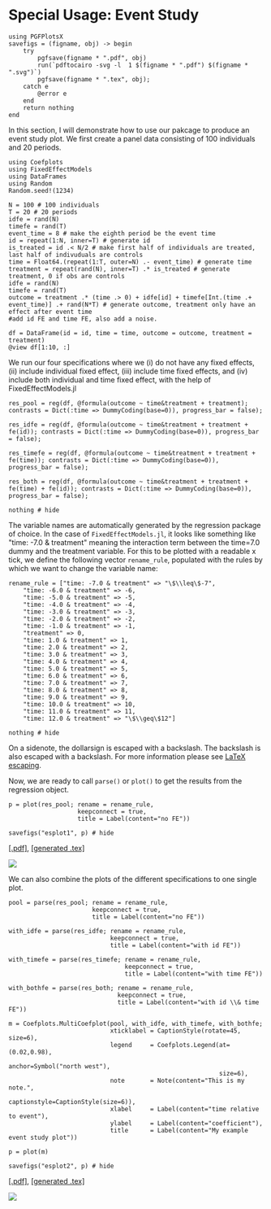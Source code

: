 # Special Usage: Event Study

```@setup pgf
using PGFPlotsX
savefigs = (figname, obj) -> begin
    try
        pgfsave(figname * ".pdf", obj)
        run(`pdftocairo -svg -l  1 $(figname * ".pdf") $(figname * ".svg")`)
        pgfsave(figname * ".tex", obj);
    catch e
        @error e
    end
    return nothing
end
```

In this section, I will demonstrate how to use our pakcage to produce an event study plot. We first create a panel data consisting of 100 individuals and 20 periods.

```@example pgf
using Coefplots
using FixedEffectModels
using DataFrames
using Random
Random.seed!(1234)

N = 100 # 100 individuals
T = 20 # 20 periods
idfe = rand(N)
timefe = rand(T)
event_time = 8 # make the eighth period be the event time
id = repeat(1:N, inner=T) # generate id
is_treated = id .< N/2 # make first half of individuals are treated, last half of indivuduals are controls
time = Float64.(repeat(1:T, outer=N) .- event_time) # generate time
treatment = repeat(rand(N), inner=T) .* is_treated # generate treatment, 0 if obs are controls
idfe = rand(N)
timefe = rand(T)
outcome = treatment .* (time .> 0) + idfe[id] + timefe[Int.(time .+ event_time)] .+ rand(N*T) # generate outcome, treatment only have an effect after event time
#add id FE and time FE, also add a noise.

df = DataFrame(id = id, time = time, outcome = outcome, treatment = treatment)
@view df[1:10, :]
```

We run our four specifications where we (i) do not have any fixed effects, (ii) include individual fixed effect, (iii) include time fixed effects, and (iv) include both individual and time fixed effect, with the help of FixedEffectModels.jl

```@example pgf
res_pool = reg(df, @formula(outcome ~ time&treatment + treatment); contrasts = Dict(:time => DummyCoding(base=0)), progress_bar = false); 

res_idfe = reg(df, @formula(outcome ~ time&treatment + treatment + fe(id)); contrasts = Dict(:time => DummyCoding(base=0)), progress_bar = false); 

res_timefe = reg(df, @formula(outcome ~ time&treatment + treatment + fe(time)); contrasts = Dict(:time => DummyCoding(base=0)), progress_bar = false); 

res_both = reg(df, @formula(outcome ~ time&treatment + treatment + fe(time) + fe(id)); contrasts = Dict(:time => DummyCoding(base=0)), progress_bar = false);

nothing # hide
```

The variable names are automatically generated by the regression package of choice. In the case of `FixedEffectModels.jl`, it looks like something like "time: -7.0 & treatment" meaning the interaction term between the time=7.0 dummy and the treatment variable. For this to be plotted with a readable x tick, we define the following vector `rename_rule`, populated with the rules by which we want to change the variable name:

```@example pgf
rename_rule = ["time: -7.0 & treatment" => "\$\\leq\$-7", 
    "time: -6.0 & treatment" => -6,
    "time: -5.0 & treatment" => -5,
    "time: -4.0 & treatment" => -4,
    "time: -3.0 & treatment" => -3,
    "time: -2.0 & treatment" => -2,
    "time: -1.0 & treatment" => -1,
    "treatment" => 0,
    "time: 1.0 & treatment" => 1,
    "time: 2.0 & treatment" => 2,
    "time: 3.0 & treatment" => 3,
    "time: 4.0 & treatment" => 4,
    "time: 5.0 & treatment" => 5,
    "time: 6.0 & treatment" => 6,
    "time: 7.0 & treatment" => 7,
    "time: 8.0 & treatment" => 8,
    "time: 9.0 & treatment" => 9,
    "time: 10.0 & treatment" => 10,
    "time: 11.0 & treatment" => 11,
    "time: 12.0 & treatment" => "\$\\geq\$12"]

nothing # hide
```

On a sidenote, the dollarsign is escaped with a backslash. The backslash is also escaped with a backslash. For more information please see [LaTeX escaping](@ref).

Now, we are ready to call `parse()` or `plot()` to get the results from the regression object. 

```@example pgf
p = plot(res_pool; rename = rename_rule, 
                   keepconnect = true, 
                   title = Label(content="no FE"))

savefigs("esplot1", p) # hide
```
[\[.pdf\]](esplot1.pdf), [\[generated .tex\]](esplot1.tex)

![](esplot1.svg)

We can also combine the plots of the different specifications to one single plot.

```@example pgf
pool = parse(res_pool; rename = rename_rule, 
                       keepconnect = true, 
                       title = Label(content="no FE"))

with_idfe = parse(res_idfe; rename = rename_rule, 
                            keepconnect = true, 
                            title = Label(content="with id FE"))

with_timefe = parse(res_timefe; rename = rename_rule, 
                                keepconnect = true,
                                title = Label(content="with time FE"))

with_bothfe = parse(res_both; rename = rename_rule, 
                              keepconnect = true,
                              title = Label(content="with id \\& time FE"))

m = Coefplots.MultiCoefplot(pool, with_idfe, with_timefe, with_bothfe;
                            xticklabel = CaptionStyle(rotate=45, size=6),
                            legend     = Coefplots.Legend(at=(0.02,0.98), 
                                                          anchor=Symbol("north west"),
                                                          size=6),
                            note       = Note(content="This is my note.",
                                              captionstyle=CaptionStyle(size=6)),
                            xlabel     = Label(content="time relative to event"),
                            ylabel     = Label(content="coefficient"),
                            title      = Label(content="My example event study plot"))

p = plot(m)

savefigs("esplot2", p) # hide
```
[\[.pdf\]](esplot2.pdf), [\[generated .tex\]](esplot2.tex)

![](esplot2.svg)